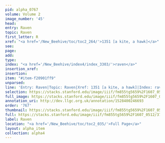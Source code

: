 ```yaml
---
pid: alpha_0767
volume: Volume 2
image_number: '45'
head: 
entry: Raven
topic: Raven
first_letter: R
xref: "<a href='/New_Beehive/toc/toc2_264/'>1351 [a kite, a hawk]</a>"
see: 
page: 
add: 
type: 
index: "<a href='/New_Beehive/index4/index_3303/'>raven</a>"
insertion_xref: 
insertion: 
item: "#item-f20901ff9"
unparsed: 
line: 'Entry: Raven|Topic: Raven|Xref: 1351 [a kite, a hawk]|Index: raven|#item-f20901ff9'
selection: https://stacks.stanford.edu/image/iiif/fm855tg5659%2F1607_0512/375,4230,2982,158/full/0/default.jpg
full_image: https://stacks.stanford.edu/image/iiif/fm855tg5659%2F1607_0512/full/full/0/default.jpg
annotation_uri: http://dev.llgc.org.uk/annotation/1528400246693
order: '767'
thumbnail: https://stacks.stanford.edu/image/iiif/fm855tg5659%2F1607_0512/375,4230,600,180/250,/0/default.jpg
full: https://stacks.stanford.edu/image/iiif/fm855tg5659%2F1607_0512/375,4230,2982,158/full/0/default.jpg
label: Raven
location: "<a href='/New_Beehive/toc/toc2_035/'>Full Page</a>"
layout: alpha_item
collection: alpha4
---
```

